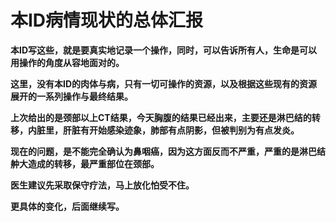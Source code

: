 本ID病情现状的总体汇报
====

			

**本ID写这些，就是要真实地记录一个操作，同时，可以告诉所有人，生命是可以用操作的角度从容地面对的。**

**这里，没有本ID的肉体与病，只有一切可操作的资源，以及根据这些现有的资源展开的一系列操作与最终结果。**

**上次给出的是颈部以上CT结果，今天胸腹的结果已经出来，主要还是淋巴结的转移，内脏里，肝脏有开始感染迹象，肺部有点阴影，但被判别为有点发炎。**

**现在的问题，是不能完全确认为鼻咽癌，因为这方面反而不严重，严重的是淋巴结舯大造成的转移，最严重部位在颈部。**

**医生建议先采取保守疗法，马上放化怕受不住。**

**更具体的变化，后面继续写。**
